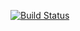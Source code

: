[![Build Status](http://172.27.59.121:8080/job/poc_jacoco/badge/icon)](http://172.27.59.121:8080/job/poc_jacoco/)
